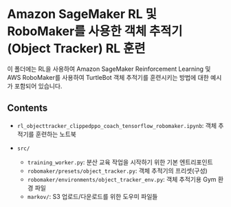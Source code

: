 # Amazon SageMaker RL 및 RoboMaker를 사용한 객체 추적기(Object Tracker) RL 훈련

이 폴더에는 RL을 사용하여 Amazon SageMaker Reinforcement Learning 및 AWS RoboMaker를 사용하여 TurtleBot 객체 추적기를 훈련시키는 방법에 대한 예시가 포함되어 있습니다.

## Contents

* `rl_objecttracker_clippedppo_coach_tensorflow_robomaker.ipynb`: 객체 추적기를 훈련하는 노트북


* `src/`
  * `training_worker.py`: 분산 교육 작업을 시작하기 위한 기본 엔트리포인트
  * `robomaker/presets/object_tracker.py`: 객체 추적기의 프리셋(구성) 
  * `robomaker/environments/object_tracker_env.py`: 객체 추적기용 Gym 환경 파일
  * `markov/`: S3 업로드/다운로드를 위한 도우미 파일들
